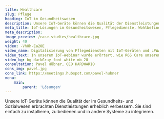 ```yaml
---
title: Healthcare 
slug: Pflege 
heading: IoT im Gesundheitswesen 
description: Unsere IoT-Geräte können die Qualität der Dienstleistungen im Gesundheits- und Sozialwesen erheblich verbessern. 
meta_title: IoT-Lösungen im Gesundheitswesen, Pflegedienste, Wohlbefinden 
meta_description: 
image_preview: /case-studies/healthcare.jpg 
weight: 40 
video: -VhUh-Ea2OE 
video_name: Digitalisierung von Pflegediensten mit IoT-Geräten und LPWAN 
video_text: In unserem IoT-Webinar wurde erörtert, wie RGS Care unseren IoT-Multisensor COOPER als Teil seines Produktes für Pflegedienste einsetzt. Wir haben nicht nur über den COOPER-Multisensor gesprochen, sondern werden auch die verwendeten LPWAN-Technologien analysieren und die Ubidots-Plattform vorstellen. 
video_bg: bg-darkGray font-white mb-20 
consultation: Pavel Hübner, CEO HARDWARIO 
cons_img: pavel.jpg 
cons_link: https://meetings.hubspot.com/pavel-hubner 
menu: 
    main: 
        parent: 'Lösungen'
---
```


Unsere IoT-Geräte können die Qualität der im Gesundheits- und Sozialwesen erbrachten Dienstleistungen erheblich verbessern. Sie sind einfach zu installieren, zu bedienen und in andere Systeme zu integrieren.